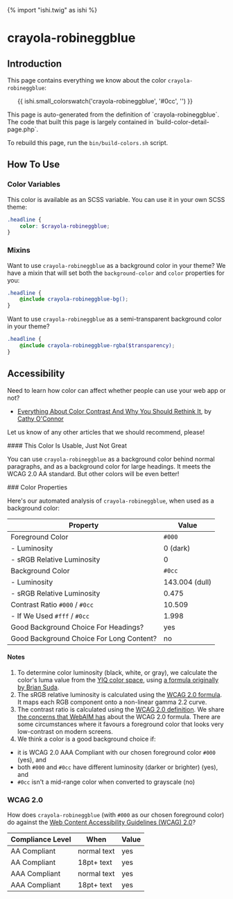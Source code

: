 {% import "ishi.twig" as ishi %}
# crayola-robineggblue

## Introduction

This page contains everything we know about the color `crayola-robineggblue`:

<div class="grid">
    <div class="cell">
        <div class="swatch">
            <ul>
                {{ ishi.small_colorswatch('crayola-robineggblue', '#0cc', '') }}
            </ul>
        </div>
    </div>
</div>

<div class="callout attention" markdown="1">
This page is auto-generated from the definition of `crayola-robineggblue`. The code that built this page is largely contained in `build-color-detail-page.php`.

To rebuild this page, run the `bin/build-colors.sh` script.
</div>

## How To Use

### Color Variables

This color is available as an SCSS variable. You can use it in your own SCSS theme:

```scss
.headline {
    color: $crayola-robineggblue;
}
```

### Mixins

Want to use `crayola-robineggblue` as a background color in your theme? We have a mixin that will set both the `background-color` and `color` properties for you:

```scss
.headline {
    @include crayola-robineggblue-bg();
}
```

Want to use `crayola-robineggblue` as a semi-transparent background color in your theme?

```scss
.headline {
    @include crayola-robineggblue-rgba($transparency);
}
```

## Accessibility

Need to learn how color can affect whether people can use your web app or not?

* [Everything About Color Contrast And Why You Should Rethink It](https://www.smashingmagazine.com/2014/10/color-contrast-tips-and-tools-for-accessibility/), by [Cathy O'Connor](http://www.twitter.com/cagocon)

Let us know of any other articles that we should recommend, please!
<div class="callout warning" markdown="1">
#### This Color Is Usable, Just Not Great

You can use `crayola-robineggblue` as a background color behind normal paragraphs, and as a background color for large headings. It meets the WCAG 2.0 AA standard. But other colors will be even better!
</div>
### Color Properties

Here's our automated analysis of `crayola-robineggblue`, when used as a background color:

Property | Value
---------|------
Foreground Color | `#000`
- Luminosity | 0 (dark)
- sRGB Relative Luminosity | 0
Background Color | `#0cc`
- Luminosity | 143.004 (dull)
- sRGB Relative Luminosity | 0.475
Contrast Ratio `#000` / `#0cc` | 10.509
- If We Used `#fff` / `#0cc` | 1.998
Good Background Choice For Headings? | yes
Good Background Choice For Long Content? | no

#### Notes

1. To determine color luminosity (black, white, or gray), we calculate the color's luma value from the [YIQ color space](https://en.wikipedia.org/wiki/YIQ), using [a formula originally by Brian Suda](https://24ways.org/2010/calculating-color-contrast/).
1. The sRGB relative luminosity is calculated using the [WCAG 2.0 formula](https://www.w3.org/TR/WCAG20/#relativeluminancedef). It maps each RGB component onto a non-linear gamma 2.2 curve.
1. The contrast ratio is calculated using the [WCAG 2.0 definition](https://www.w3.org/TR/2008/REC-WCAG20-20081211/#contrast-ratiodef). We share [the concerns that WebAIM has](http://webaim.org/blog/wcag-2-1-feedback/) about the WCAG 2.0 formula. There are some circumstances where it favours a foreground color that looks very low-contrast on modern screens.
1. We think a color is a good background choice if:
  - it is WCAG 2.0 AAA Compliant with our chosen foreground color `#000` (yes), and
  - both `#000` and `#0cc` have different luminosity (darker or brighter) (yes), and
  - `#0cc` isn't a mid-range color when converted to grayscale (no)

### WCAG 2.0

How does `crayola-robineggblue` (with `#000` as our chosen foreground color) do against the [Web Content Accessibility Guidelines (WCAG) 2.0](https://www.w3.org/TR/WCAG20/)?

Compliance Level | When | Value
-----------------|------|------
AA Compliant | normal text | yes
AA Compliant | 18pt+ text | yes
AAA Compliant | normal text | yes
AAA Compliant | 18pt+ text | yes